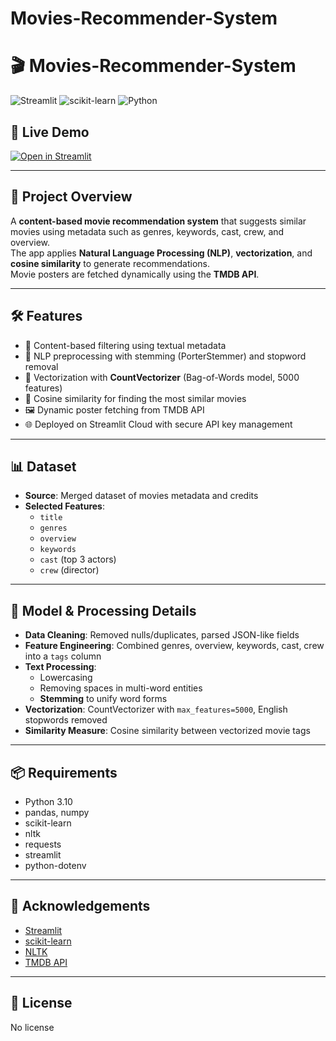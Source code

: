 # Movies-Recommender-System

# 🎬 Movies-Recommender-System

![Streamlit](https://img.shields.io/badge/Framework-Streamlit-red?logo=streamlit)
![scikit-learn](https://img.shields.io/badge/ML-scikit--learn-orange?logo=scikit-learn)
![Python](https://img.shields.io/badge/Python-3.10-blue?logo=python)

## 🔗 Live Demo
[![Open in Streamlit](https://static.streamlit.io/badges/streamlit_badge_black_white.svg)](https://movies-recommender-system-qzmucjbr5x9dbccyzmejdz.streamlit.app/)

---

## 📌 Project Overview
A **content-based movie recommendation system** that suggests similar movies using metadata such as genres, keywords, cast, crew, and overview.  
The app applies **Natural Language Processing (NLP)**, **vectorization**, and **cosine similarity** to generate recommendations.  
Movie posters are fetched dynamically using the **TMDB API**.  

---

## 🛠 Features
- 🎯 Content-based filtering using textual metadata  
- 🧠 NLP preprocessing with stemming (PorterStemmer) and stopword removal  
- 📝 Vectorization with **CountVectorizer** (Bag-of-Words model, 5000 features)  
- 📐 Cosine similarity for finding the most similar movies  
- 🖼 Dynamic poster fetching from TMDB API  
- 🌐 Deployed on Streamlit Cloud with secure API key management  

---

## 📊 Dataset
- **Source**: Merged dataset of movies metadata and credits  
- **Selected Features**:
  - `title`  
  - `genres`  
  - `overview`  
  - `keywords`  
  - `cast` (top 3 actors)  
  - `crew` (director)  

---

## 🧠 Model & Processing Details
- **Data Cleaning**: Removed nulls/duplicates, parsed JSON-like fields  
- **Feature Engineering**: Combined genres, overview, keywords, cast, crew into a `tags` column  
- **Text Processing**:
  - Lowercasing  
  - Removing spaces in multi-word entities  
  - **Stemming** to unify word forms  
- **Vectorization**: CountVectorizer with `max_features=5000`, English stopwords removed  
- **Similarity Measure**: Cosine similarity between vectorized movie tags  

---

## 📦 Requirements
- Python 3.10  
- pandas, numpy  
- scikit-learn  
- nltk  
- requests  
- streamlit  
- python-dotenv  

---

## 🙌 Acknowledgements
- [Streamlit](https://streamlit.io)  
- [scikit-learn](https://scikit-learn.org)  
- [NLTK](https://www.nltk.org)  
- [TMDB API](https://www.themoviedb.org/documentation/api)  

---

## 📄 License
No license
